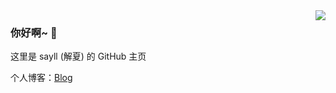 <img align="right" src="https://github-readme-stats.vercel.app/api?username=sayll&show_icons=true&icon_color=66ccff&text_color=718096&bg_color=ffffff" />

### 你好啊~ 👋

这里是 sayll (解夏) 的 GitHub 主页

个人博客：[Blog](https://sayll.com/)
